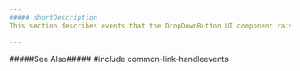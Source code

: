 ```yaml
---
##### shortDescription
This section describes events that the DropDownButton UI component raises.

---
```

#####See Also#####
#include common-link-handleevents
